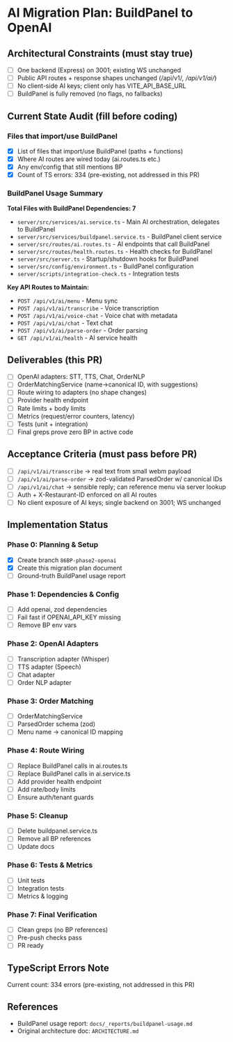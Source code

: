 # AI Migration Plan: BuildPanel to OpenAI

## Architectural Constraints (must stay true)

- [ ] One backend (Express) on 3001; existing WS unchanged
- [ ] Public API routes + response shapes unchanged (/api/v1/*, /api/v1/ai/*)
- [ ] No client-side AI keys; client only has VITE_API_BASE_URL
- [ ] BuildPanel is fully removed (no flags, no fallbacks)

## Current State Audit (fill before coding)

### Files that import/use BuildPanel
- [x] List of files that import/use BuildPanel (paths + functions)
- [x] Where AI routes are wired today (ai.routes.ts etc.)
- [x] Any env/config that still mentions BP
- [x] Count of TS errors: 334 (pre-existing, not addressed in this PR)

### BuildPanel Usage Summary
**Total Files with BuildPanel Dependencies: 7**
- `server/src/services/ai.service.ts` - Main AI orchestration, delegates to BuildPanel
- `server/src/services/buildpanel.service.ts` - BuildPanel client service
- `server/src/routes/ai.routes.ts` - AI endpoints that call BuildPanel
- `server/src/routes/health.routes.ts` - Health checks for BuildPanel
- `server/src/server.ts` - Startup/shutdown hooks for BuildPanel
- `server/src/config/environment.ts` - BuildPanel configuration
- `server/scripts/integration-check.ts` - Integration tests

**Key API Routes to Maintain:**
- `POST /api/v1/ai/menu` - Menu sync
- `POST /api/v1/ai/transcribe` - Voice transcription
- `POST /api/v1/ai/voice-chat` - Voice chat with metadata
- `POST /api/v1/ai/chat` - Text chat
- `POST /api/v1/ai/parse-order` - Order parsing
- `GET /api/v1/ai/health` - AI service health

## Deliverables (this PR)

- [ ] OpenAI adapters: STT, TTS, Chat, OrderNLP
- [ ] OrderMatchingService (name→canonical ID, with suggestions)
- [ ] Route wiring to adapters (no shape changes)
- [ ] Provider health endpoint
- [ ] Rate limits + body limits
- [ ] Metrics (request/error counters, latency)
- [ ] Tests (unit + integration)
- [ ] Final greps prove zero BP in active code

## Acceptance Criteria (must pass before PR)

- [ ] `/api/v1/ai/transcribe` → real text from small webm payload
- [ ] `/api/v1/ai/parse-order` → zod-validated ParsedOrder w/ canonical IDs
- [ ] `/api/v1/ai/chat` → sensible reply; can reference menu via server lookup
- [ ] Auth + X-Restaurant-ID enforced on all AI routes
- [ ] No client exposure of AI keys; single backend on 3001; WS unchanged

## Implementation Status

### Phase 0: Planning & Setup
- [x] Create branch `86BP-phase2-openai`
- [x] Create this migration plan document
- [ ] Ground-truth BuildPanel usage report

### Phase 1: Dependencies & Config
- [ ] Add openai, zod dependencies
- [ ] Fail fast if OPENAI_API_KEY missing
- [ ] Remove BP env vars

### Phase 2: OpenAI Adapters
- [ ] Transcription adapter (Whisper)
- [ ] TTS adapter (Speech)
- [ ] Chat adapter
- [ ] Order NLP adapter

### Phase 3: Order Matching
- [ ] OrderMatchingService
- [ ] ParsedOrder schema (zod)
- [ ] Menu name → canonical ID mapping

### Phase 4: Route Wiring
- [ ] Replace BuildPanel calls in ai.routes.ts
- [ ] Replace BuildPanel calls in ai.service.ts
- [ ] Add provider health endpoint
- [ ] Add rate/body limits
- [ ] Ensure auth/tenant guards

### Phase 5: Cleanup
- [ ] Delete buildpanel.service.ts
- [ ] Remove all BP references
- [ ] Update docs

### Phase 6: Tests & Metrics
- [ ] Unit tests
- [ ] Integration tests
- [ ] Metrics & logging

### Phase 7: Final Verification
- [ ] Clean greps (no BP references)
- [ ] Pre-push checks pass
- [ ] PR ready

## TypeScript Errors Note
Current count: 334 errors (pre-existing, not addressed in this PR)

## References
- BuildPanel usage report: `docs/_reports/buildpanel-usage.md`
- Original architecture doc: `ARCHITECTURE.md`
